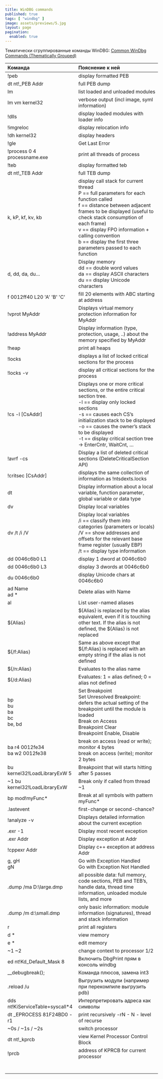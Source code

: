 ```yaml
---
title: WinDBG commands
published: true
tags: [ "windbg" ]
image: assets/previews/5.jpg
layout: page
pagination: 
  enabled: true
---
```


Тематически сгруппированные команды WinDBG:
[Common WinDbg Commands (Thematically Grouped)](https://web.archive.org/web/20081217233217/http://software.rkuster.com/windbg/printcmd.htm)

| Команда        | Пояснение к ней |
|:-------------|:------------------|
| !peb  | display formatted PEB |
| dt nt!_PEB Addr | full PEB dump |
| lm | list loaded and unloaded modules |
| lm vm kernel32 | verbose output (incl image, syml information) |
| !dlls | display loaded modules with loader info |
| !imgreloc | display relocation info |
| !dh kernel32 | display headers |
| !gle | Get Last Error |
| !process 0 4 processname.exe | print all threads of process |
| !teb | display formatted teb |
| dt nt!_TEB Addr | full TEB dump |
| k, kP, kf, kv, kb | display call stack for current thread <br>P == full parameters for each function called <br>f == distance between adjacent frames to be displayed (useful to check stack consumption of each frame) <br>v == display FPO information + calling convention <br>b == display the first three parameters passed to each function |
| d, dd, da, du… | Display memory<br>dd == double word values<br>da == display ASCII characters<br>du == display Unicode characters |
| f 0012ff40 L20 'A' 'B' 'C' | fill 20 elements with ABC starting at address |
| !vprot MyAddr | Displays virtual memory protection information for MyAddr |
| !address MyAddr | Display information (type, protection, usage, ..) about the memory specified by MyAddr |
| !heap | print all heaps |
| !locks | displays a list of locked critical sections for the process |
| !locks -v | display all critical sections for the process |
| !cs -l [CsAddr] | Displays one or more critical sections, or the entire critical section tree.<br>-l == display only locked sections<br>-s == causes each CS’s initialization stack to be displayed<br>-o == causes the owner’s stack to be displayed<br>-t == display critical section tree -> EnterCntr, WaitCnt, …|
| !avrf -cs | Display a list of deleted critical sections (DeleteCriticalSection API) |
| !critsec [CsAddr] | displays the same collection of information as !ntsdexts.locks |
| dt | Display information about a local variable, function parameter, global variable or data type |
| dv | Display local variables |
| dv /t /i /V | Display local variables<br>/i == classify them into categories (parameters or locals)<br>/V == show addresses and offsets for the relevant base frame register (usually EBP)<br>/t == display type information |
| dd 0046c6b0 L1 | display 1 dword at 0046c6b0 |
| dd 0046c6b0 L3 | display 3 dwords at 0046c6b0 |
| du 0046c6b0 | display Unicode chars at 0046c6b0 |
| ad Name <br>ad *| Delete alias with Name |
| al | List user-named aliases |
| ${Alias} | ${Alias} is replaced by the alias equivalent, even if it is touching other text. If the alias is not defined, the ${Alias} is not replaced |
| ${/f:Alias} | Same as above except that ${/f:Alias} is replaced with an empty string if the alias is not defined |
| ${/n:Alias} | Evaluates to the alias name |
| ${/d:Alias} | Evaluates: 1 = alias defined; 0 = alias not defined |
| bp<br>bu<br>ba<br>bc<br>be, bd | Set Breakpoint<br>Set Unresolved Breakpoint: defers the actual setting of the breakpoint until the module is loaded<br>Break on Access<br>Breakpoint Clear<br>Breakpoint Enable, Disable |
| ba r4 0012fe34<br>ba w2 0012fe38 | break on access (read or write); monitor 4 bytes<br>break on access (write); monitor 2 bytes |
| bu kernel32!LoadLibraryExW 5 | Breakpoint that will starts hitting after 5 passes |
| ~1 bu kernel32!LoadLibraryExW | Break only if called from thread ~1 |
| bp mod!myFunc* | Break at all symbols with pattern myFunc* |
| .lastevent | first-change or second-chance? |
| !analyze -v | Displays detailed information about the current exception |
| .exr -1 | Display most recent exception |
| .exr Addr  | Display exception at Addr |
| !cppexr Addr | Display c++ exception at address Addr |
| g, gH<br>gN  | Go with Exception Handled<br>Go with Exception Not Handled |
| .dump /ma D:\large.dmp | all possible data: full memory, code sections, PEB and TEB’s, handle data, thread time information, unloaded module lists, and more |
| .dump /m d:\small.dmp | only basic information: module information (signatures), thread and stack information |
| r | print all registers |
| d * | view memory |
| e * | edit memory |
| ~1 ~2 | change context to processor 1/2 |
| ed nt!Kd_Default_Mask 8 | Включить DbgPrint прям в консоль windbg |
| __debugbreak(); | Команда плюсов, замена int3 |
| .reload /u | Выгрузить модули (например при перекомпиле выгрузить  pdb) |
| dds nt!KiServiceTable+syscall*4| Интерпретировать адреса как символы |
| dt _EPROCESS 81F24BD0 -r1 | print recursively -rN - N - level of recurse |
| ~0s / ~1s / ~2s | switch processor |
| dt nt!_kprcb | view Kernel Processor Control Block |
| !prcb | address of KPRCB for current processor |
|  |  |
|  |  |
|  |  |
|  |  |
|  |  |
|  |  |
|  |  |

